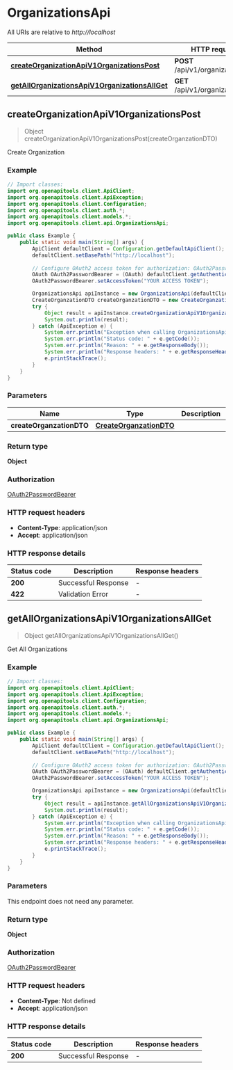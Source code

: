 # OrganizationsApi

All URIs are relative to *http://localhost*

| Method | HTTP request | Description |
|------------- | ------------- | -------------|
| [**createOrganizationApiV1OrganizationsPost**](OrganizationsApi.md#createOrganizationApiV1OrganizationsPost) | **POST** /api/v1/organizations/ | Create Organization |
| [**getAllOrganizationsApiV1OrganizationsAllGet**](OrganizationsApi.md#getAllOrganizationsApiV1OrganizationsAllGet) | **GET** /api/v1/organizations/all | Get All Organizations |



## createOrganizationApiV1OrganizationsPost

> Object createOrganizationApiV1OrganizationsPost(createOrganzationDTO)

Create Organization

### Example

```java
// Import classes:
import org.openapitools.client.ApiClient;
import org.openapitools.client.ApiException;
import org.openapitools.client.Configuration;
import org.openapitools.client.auth.*;
import org.openapitools.client.models.*;
import org.openapitools.client.api.OrganizationsApi;

public class Example {
    public static void main(String[] args) {
        ApiClient defaultClient = Configuration.getDefaultApiClient();
        defaultClient.setBasePath("http://localhost");
        
        // Configure OAuth2 access token for authorization: OAuth2PasswordBearer
        OAuth OAuth2PasswordBearer = (OAuth) defaultClient.getAuthentication("OAuth2PasswordBearer");
        OAuth2PasswordBearer.setAccessToken("YOUR ACCESS TOKEN");

        OrganizationsApi apiInstance = new OrganizationsApi(defaultClient);
        CreateOrganzationDTO createOrganzationDTO = new CreateOrganzationDTO(); // CreateOrganzationDTO | 
        try {
            Object result = apiInstance.createOrganizationApiV1OrganizationsPost(createOrganzationDTO);
            System.out.println(result);
        } catch (ApiException e) {
            System.err.println("Exception when calling OrganizationsApi#createOrganizationApiV1OrganizationsPost");
            System.err.println("Status code: " + e.getCode());
            System.err.println("Reason: " + e.getResponseBody());
            System.err.println("Response headers: " + e.getResponseHeaders());
            e.printStackTrace();
        }
    }
}
```

### Parameters


| Name | Type | Description  | Notes |
|------------- | ------------- | ------------- | -------------|
| **createOrganzationDTO** | [**CreateOrganzationDTO**](CreateOrganzationDTO.md)|  | |

### Return type

**Object**

### Authorization

[OAuth2PasswordBearer](../README.md#OAuth2PasswordBearer)

### HTTP request headers

- **Content-Type**: application/json
- **Accept**: application/json


### HTTP response details
| Status code | Description | Response headers |
|-------------|-------------|------------------|
| **200** | Successful Response |  -  |
| **422** | Validation Error |  -  |


## getAllOrganizationsApiV1OrganizationsAllGet

> Object getAllOrganizationsApiV1OrganizationsAllGet()

Get All Organizations

### Example

```java
// Import classes:
import org.openapitools.client.ApiClient;
import org.openapitools.client.ApiException;
import org.openapitools.client.Configuration;
import org.openapitools.client.auth.*;
import org.openapitools.client.models.*;
import org.openapitools.client.api.OrganizationsApi;

public class Example {
    public static void main(String[] args) {
        ApiClient defaultClient = Configuration.getDefaultApiClient();
        defaultClient.setBasePath("http://localhost");
        
        // Configure OAuth2 access token for authorization: OAuth2PasswordBearer
        OAuth OAuth2PasswordBearer = (OAuth) defaultClient.getAuthentication("OAuth2PasswordBearer");
        OAuth2PasswordBearer.setAccessToken("YOUR ACCESS TOKEN");

        OrganizationsApi apiInstance = new OrganizationsApi(defaultClient);
        try {
            Object result = apiInstance.getAllOrganizationsApiV1OrganizationsAllGet();
            System.out.println(result);
        } catch (ApiException e) {
            System.err.println("Exception when calling OrganizationsApi#getAllOrganizationsApiV1OrganizationsAllGet");
            System.err.println("Status code: " + e.getCode());
            System.err.println("Reason: " + e.getResponseBody());
            System.err.println("Response headers: " + e.getResponseHeaders());
            e.printStackTrace();
        }
    }
}
```

### Parameters

This endpoint does not need any parameter.

### Return type

**Object**

### Authorization

[OAuth2PasswordBearer](../README.md#OAuth2PasswordBearer)

### HTTP request headers

- **Content-Type**: Not defined
- **Accept**: application/json


### HTTP response details
| Status code | Description | Response headers |
|-------------|-------------|------------------|
| **200** | Successful Response |  -  |

